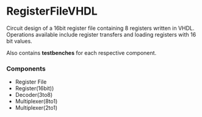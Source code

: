 # RegisterFileVHDL
Circuit design of a 16bit register file containing 8 registers written in VHDL. Operations available include register transfers and loading registers with 16 bit values.

Also contains **testbenches** for each respective component.

### Components 
* Register File
* Register(16bit))
* Decoder(3to8)
* Multiplexer(8to1)
* Multiplexer(2to1) 
